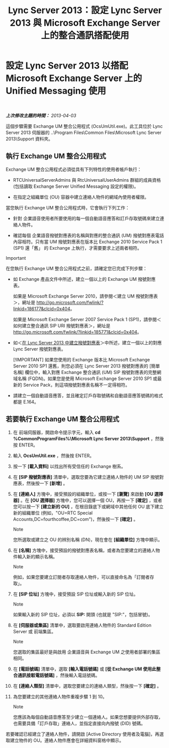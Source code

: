﻿---
title: "Lync Server 2013：設定 Lync Server 2013 與 Microsoft Exchange Server 上的整合通訊搭配使用"
TOCTitle: 設定 Lync Server 2013 以搭配 Microsoft Exchange Server 上的 Unified Messaging 使用
ms:assetid: 1098ae4d-f57f-44f3-804e-39889d9fc14e
ms:mtpsurl: https://technet.microsoft.com/zh-tw/library/Gg398193(v=OCS.15)
ms:contentKeyID: 49290118
ms.date: 08/10/2015
mtps_version: v=OCS.15
ms.translationtype: HT
---

# 設定 Lync Server 2013 以搭配 Microsoft Exchange Server 上的 Unified Messaging 使用

 

_**上次修改主題的時間：** 2013-04-03_

這個步驟需要 Exchange UM 整合公用程式 (OcsUmUtil.exe)。此工具位於 Lync Server 2013 伺服器的 ..\\Program Files\\Common Files\\Microsoft Lync Server 2013\\Support 資料夾。

## 執行 Exchange UM 整合公用程式

Exchange UM 整合公用程式必須從具有下列特性的使用者帳戶執行：

  - RTCUniversalServerAdmins 與 RtcUniversalUserAdmins 群組的成員資格 (包括讀取 Exchange Server Unified Messaging 設定的權限)。

  - 在指定之組織單位 (OU) 容器中建立連絡人物件的網域內使用者權限。

當您執行 Exchange UM 整合公用程式時，它會執行下列工作：

  - 針對 企業語音使用者所要使用的每一個自動語音應答和訂戶存取號碼來建立連絡人物件。

  - 確認每個 企業語音撥號對應表的名稱與對應的整合通訊 (UM) 撥號對應表電話內容相符。只有當 UM 撥號對應表在版本比 Exchange 2010 Service Pack 1 (SP1) 還「舊」 的 Exchange 上執行，才需要要求上述兩者相符。

> [!IMPORTANT]  
> 在您執行 Exchange UM 整合公用程式之前，請確定您已完成下列步驟：
> <ul><li><p>如 Exchange 產品文件中所述，建立一個以上的 Exchange UM 撥號對應表。</p>
> <p>如果是 Microsoft Exchange Server 2010，請參閱＜建立 UM 撥號對應表＞，網址是 <a href="http://go.microsoft.com/fwlink/?linkid=186177%26clcid=0x404" class="uri">http://go.microsoft.com/fwlink/?linkid=186177&amp;clcid=0x404</a>。</p>
> <p>如果是 Microsoft Exchange Server 2007 Service Pack 1 (SP1)，請參閱＜如何建立整合通訊 SIP URI 撥號對應表＞，網址是 <a href="http://go.microsoft.com/fwlink/?linkid=185771%26clcid=0x404" class="uri">http://go.microsoft.com/fwlink/?linkid=185771&amp;clcid=0x404</a>。</p></li>
> <li><p>如＜<a href="lync-server-2013-create-a-dial-plan.md">在 Lync Server 2013 中建立撥號對應表</a>＞中所述，建立一個以上的對應 Lync Server 撥號對應表。</p></li>
  > [!IMPORTANT]  
  > 如果您使用的 Exchange 版本比 Microsoft Exchange Server 2010 SP1 還舊，則您必須在 Lync Server 2013 撥號對應表的 [簡單名稱] 欄位中，輸入對應 Exchange 整合通訊 (UM) SIP 撥號對應表的完整網域名稱 (FQDN)。如果您是使用 Microsoft Exchange Server 2010 SP1 或最新的 Service Pack，則這項撥號對應表名稱不一定得相符。
> <li><p>請建立一個自動語音應答，並且確定訂戶存取號碼和自動語音應答號碼的格式都是 E.164。</p></li></ul>


## 若要執行 Exchange UM 整合公用程式

1.  在 前端伺服器，開啟命令提示字元，輸入 **cd %CommonProgramFiles%\\Microsoft Lync Server 2013\\Support** ，然後按 ENTER。

2.  輸入 **OcsUmUtil.exe** ，然後按 ENTER。

3.  按一下 **\[載入資料\]** 以找出所有受信任的 Exchange 樹系。

4.  在 **\[SIP 撥號對應表\]** 清單中，選取您要為它建立連絡人物件的 UM SIP 撥號對應表，然後按一下 **\[新增\]** 。

5.  在 **\[連絡人\]** 方塊中，接受預設的組織單位，或按一下 **\[瀏覽\]** 來啟動 **\[OU 選擇器\]** 。在 **\[OU 選擇器\]** 方塊中，您可以選擇一個 OU，再按一下 **\[確定\]** ，或者您可以按一下 **\[建立新的 OU\]** ，在根目錄底下或網域中其他任何 OU 底下建立新的組織單位 (例如，"OU=RTC Special Accounts,DC=fourthcoffee,DC=com")，然後按一下 **\[確定\]** 。
    
    > [!NOTE]  
    > 您所選取或建立之 OU 的辨別名稱 (DN)，現在會在 <strong>[組織單位]</strong> 方塊中顯示。
    


6.  在 **\[名稱\]** 方塊中，接受預設的撥號對應表名稱，或者為您要建立的連絡人物件輸入新的顯示名稱。
    
    > [!NOTE]  
    > 例如，如果您要建立訂閱者存取連絡人物件，可以直接命名為「訂閱者存取」。
    


7.  在 **\[SIP 位址\]** 方塊中，接受預設 SIP 位址或輸入新的 SIP 位址。
    
    > [!NOTE]  
    > 如果輸入新的 SIP 位址，必須以 <strong>SIP:</strong> 開頭 (也就是 &quot;SIP:&quot;，包括冒號)。
    


8.  在 **\[伺服器或集區\]** 清單中，選取要啟用連絡人物件的 Standard Edition Server 或 前端集區。
    
    > [!NOTE]  
    > 您選取的集區最好是與啟用 企業語音與 Exchange UM 之使用者部署的集區相同。
    


9.  在 **\[電話號碼\]** 清單中，選取 **\[輸入電話號碼\]** 或 **\[從 Exchange UM 使用此整合通訊接駁電話號碼\]** ，然後輸入電話號碼。

10. 在 **\[連絡人類型\]** 清單中，選取您要建立的連絡人類型，然後按一下 **\[確定\]** 。

11. 為您要建立的其他連絡人物件重複步驟 1 到 10。
    
    > [!NOTE]  
    > 您應該為每個自動語音應答至少建立一個連絡人。如果您想要提供外部存取，也需要具備「訂戶存取」連絡人，並指定直接向內撥號 (DID) 號碼。
    


若要確認已經建立了連絡人物件，請開啟 \[Active Directory 使用者及電腦\]，再選取建立物件的 OU。連絡人物件應會在詳細資料窗格中顯示。

